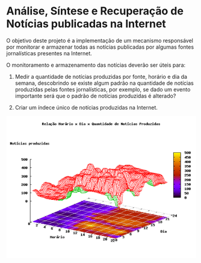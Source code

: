 Análise, Síntese e Recuperação de Notícias publicadas na Internet
=================================================================

O objetivo deste projeto é a implementação de um mecanismo responsável 
por monitorar e armazenar todas as notícias publicadas por algumas 
fontes jornalísticas presentes na Internet.

O monitoramento e armazenamento das notícias deverão ser úteis para:

1. Medir a quantidade de notícias produzidas por fonte, horário e dia 
da semana, descobrindo se existe algum padrão na quantidade de notícias 
produzidas pelas fontes jornalísticas, por exemplo, se dado um evento 
importante será que o padrão de notícias produzidas é alterado?

2. Criar um índece único de notícias produzidas na Internet.

![](img/notic_hor_dia_2.png)
